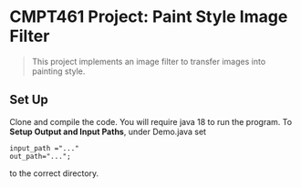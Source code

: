 # CMPT461 Project: Paint Style Image Filter

> This project implements an image filter to transfer images into painting style.


Set Up
-----------------------------------------------------

Clone and compile the code. You will require java 18 to run the program.
To **Setup Output and Input Paths**, under Demo.java set 

    input_path ="..."
    out_path="...";

to the correct directory.
